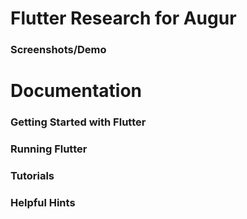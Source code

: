 # Flutter Research for Augur

### Screenshots/Demo

# Documentation

### Getting Started with Flutter

### Running Flutter

### Tutorials

### Helpful Hints
